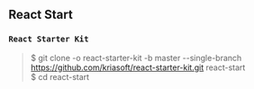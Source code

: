 ## React Start

### `React Starter Kit`

> $ git clone -o react-starter-kit -b master --single-branch https://github.com/kriasoft/react-starter-kit.git react-start<br/>
> $ cd react-start
